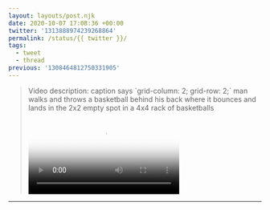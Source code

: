 ```yaml
---
layout: layouts/post.njk
date: 2020-10-07 17:08:36 +00:00
twitter: '1313888974239268864'
permalink: /status/{{ twitter }}/
tags: 
  - tweet
  - thread
previous: '1308464812750331905'
---
```


> <p class="sr-only">Video description: caption says `grid-column: 2; grid-row: 2;` man walks and throws a basketball behind his back where it bounces and lands in the 2x2 empty spot in a 4x4 rack of basketballs</p>
> 
> <video controls loop preload="metadata" poster="/img/EjvesWDVoAE6pi-.jpg"><source src="/img/1313888974239268864-EjvesWDVoAE6pi-.mp4">Your browser does not support the video tag.</video>

---
